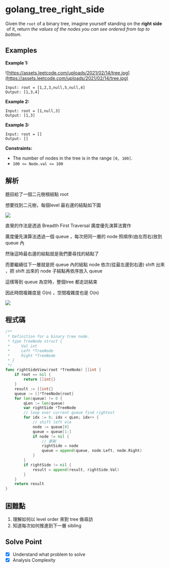 # golang_tree_right_side

Given the `root` of a binary tree, imagine yourself standing on the **right side**
 of it, return *the values of the nodes you can see ordered from top to bottom*.

## Examples

**Example 1:**

![https://assets.leetcode.com/uploads/2021/02/14/tree.jpg](https://assets.leetcode.com/uploads/2021/02/14/tree.jpg)

```
Input: root = [1,2,3,null,5,null,4]
Output: [1,3,4]

```

**Example 2:**

```
Input: root = [1,null,3]
Output: [1,3]

```

**Example 3:**

```
Input: root = []
Output: []

```

**Constraints:**

- The number of nodes in the tree is in the range `[0, 100]`.
- `100 <= Node.val <= 100`

## 解析

題目給了一個二元樹根結點 root

想要找到二元樹，每個level 最右邊的結點如下圖

![](https://i.imgur.com/M0L1xrK.png)

直覺的作法是透過 Breadth First Traversal 廣度優先演算法實作

廣度優先演算法透過一個 queue ，每次把同一層的 node 照順序(由左而右)放到 queue 內

然後這時最右邊的結點就是我們要尋找的結點了

而要繼續往下一層就是把 queue 內的結點 node 依次(從最左邊到右邊) shift 出來 ，把 shift 出來的 node 子結點再依序放入 queue

這樣等到 queue 為空時，整個tree 都走訪結束

因此時間複雜度是 O(n) ，空間複雜度也是 O(n)

![](https://i.imgur.com/LBC8UmF.png)

## 程式碼

```go
/**
 * Definition for a binary tree node.
 * type TreeNode struct {
 *     Val int
 *     Left *TreeNode
 *     Right *TreeNode
 * }
 */
func rightSideView(root *TreeNode) []int {
	if root == nil {
		return []int{}
	}
	result := []int{}
	queue := []*TreeNode{root}
	for len(queue) != 0 {
		qLen := len(queue)
		var rightSide *TreeNode
		// loop over current queue find rightest
		for idx := 0; idx < qLen; idx++ {
			// shift left ele
			node := queue[0]
			queue = queue[1:]
			if node != nil {
				// 更新
				rightSide = node
				queue = append(queue, node.Left, node.Right)
			}
		}
		if rightSide != nil {
			result = append(result, rightSide.Val)
		}
	}
	return result
}
```

## 困難點

1. 理解如何以 level order 來對 tree 做尋訪
2. 知道每次如何推進到下一層 sibling

## Solve Point

- [x]  Understand what problem to solve
- [x]  Analysis Complexity